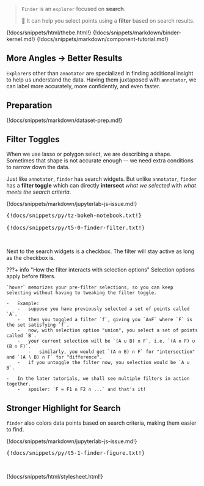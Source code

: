 > `Finder` is an `explorer` focused on **search**.
>
> :speedboat: It can help you select points using a **filter** based on search results.

{!docs/snippets/html/thebe.html!}
{!docs/snippets/markdown/binder-kernel.md!}
{!docs/snippets/markdown/component-tutorial.md!}

## **More Angles -> Better Results**

`Explorer`s other than `annotator` are specialized in finding additional insight to help us understand the data. Having them juxtaposed with `annotator`, we can label more accurately, more confidently, and even faster.

## **Preparation**

{!docs/snippets/markdown/dataset-prep.md!}

## **Filter Toggles**

When we use lasso or polygon select, we are describing a shape. Sometimes that shape is not accurate enough -- we need extra conditions to narrow down the data.

Just like `annotator`, `finder` has search widgets. But unlike `annotator`, `finder` has a **filter toggle** which can directly **intersect** *what we selected* with *what meets the search criteria*.

{!docs/snippets/markdown/jupyterlab-js-issue.md!}

<pre data-executable>
{!docs/snippets/py/tz-bokeh-notebook.txt!}

{!docs/snippets/py/t5-0-finder-filter.txt!}
</pre><br>

Next to the search widgets is a checkbox. The filter will stay active as long as the checkbox is.

???+ info "How the filter interacts with selection options"
    Selection options apply before filters.

    `hover` memorizes your pre-filter selections, so you can keep selecting without having to tweaking the filter toggle.

    -   Example:
        -   suppose you have previously selected a set of points called `A`.
        -   then you toggled a filter `f`, giving you `A∩F` where `F` is the set satisfying `f`.
        -   now, with selection option "union", you select a set of points called `B`.
        -   your current selection will be `(A ∪ B) ∩ F`, i.e. `(A ∩ F) ∪ (B ∩ F)`.
            -   similarly, you would get `(A ∩ B) ∩ F` for "intersection" and `(A ∖ B) ∩ F` for "difference".
        -   if you untoggle the filter now, you selection would be `A ∪ B`.

    -   In the later tutorials, we shall see multiple filters in action together.
        -   spoiler: `F = F1 ∩ F2 ∩ ...` and that's it!

## **Stronger Highlight for Search**

`finder` also colors data points based on search criteria, making them easier to find.

{!docs/snippets/markdown/jupyterlab-js-issue.md!}

<pre data-executable>
{!docs/snippets/py/t5-1-finder-figure.txt!}
</pre><br>

{!docs/snippets/html/stylesheet.html!}
